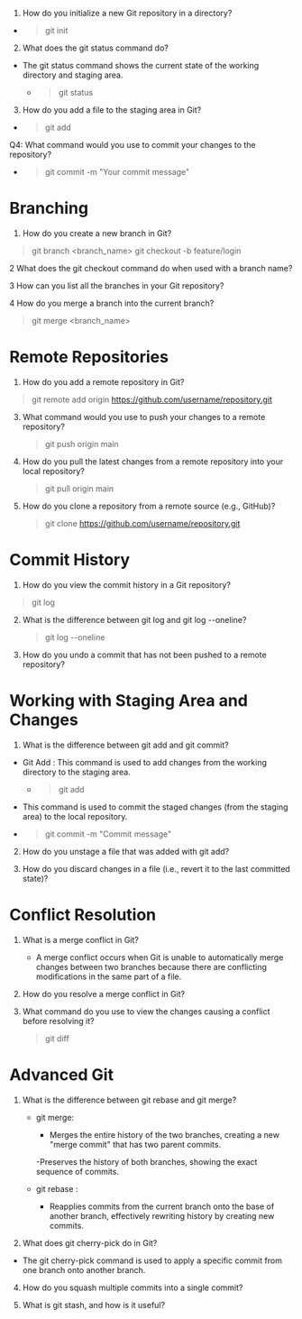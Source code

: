1. How do you initialize a new Git repository in a directory?
 - > git init


2. What does the git status command do?
- The git status command shows the current state of the working directory and staging area.
  - >git status

3. How do you add a file to the staging area in Git?
- > git add <filename>

Q4: What command would you use to commit your changes to the repository?
- > git commit -m "Your commit message"

# Branching

1. How do you create a new branch in Git?
> git branch <branch_name>
> git checkout -b feature/login

2 What does the git checkout command do when used with a branch name?

3 How can you list all the branches in your Git repository?

4 How do you merge a branch into the current branch?
>git merge <branch_name>

# Remote Repositories 

1. How do you add a remote repository in Git?
  > git remote add origin https://github.com/username/repository.git


3. What command would you use to push your changes to a remote repository?
   > git push origin main


5. How do you pull the latest changes from a remote repository into your local repository?
   > git pull origin main


7. How do you clone a repository from a remote source (e.g., GitHub)?
   > git clone https://github.com/username/repository.git

#  Commit History
1. How do you view the commit history in a Git repository?
>git log

2. What is the difference between git log and git log --oneline?
   > git log --oneline


4. How do you undo a commit that has not been pushed to a remote repository?

# Working with Staging Area and Changes

1. What is the difference between git add and git commit?
 - Git Add : This command is used to add changes from the working directory to the staging area.
   - > git add <filename>

 -  This command is used to commit the staged changes (from the staging area) to the local repository.
   - >git commit -m "Commit message"

 
2. How do you unstage a file that was added with git add?

3. How do you discard changes in a file (i.e., revert it to the last committed state)?


# Conflict Resolution
1. What is a merge conflict in Git?
   - A merge conflict occurs when Git is unable to automatically merge changes between two branches because there are conflicting modifications in the same part of a file.

3. How do you resolve a merge conflict in Git?

4. What command do you use to view the changes causing a conflict before resolving it?
   > git diff

# Advanced Git


1. What is the difference between git rebase and git merge?
   - git merge:
     - Merges the entire history of the two branches, creating a new "merge commit" that has two parent commits.

     -Preserves the history of both branches, showing the exact sequence of commits.
   - git rebase :
      - Reapplies commits from the current branch onto the base of another branch, effectively rewriting history by creating new commits.
    
        
3. What does git cherry-pick do in Git?
 - The git cherry-pick command is used to apply a specific commit from one branch onto another branch.

   
4. How do you squash multiple commits into a single commit?

5. What is git stash, and how is it useful?
